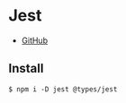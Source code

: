 # Jest

* [GitHub](https://github.com/facebook/jest)

## Install

```shell
$ npm i -D jest @types/jest
```
